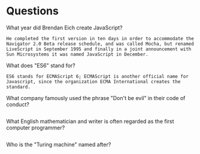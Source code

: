# Questions

What year did Brendan Eich create JavaScript?

```
He completed the first version in ten days in order to accommodate the Navigator 2.0 Beta release schedule, and was called Mocha, but renamed LiveScript in September 1995 and finally in a joint announcement with Sun Microsystems it was named JavaScript in December.
```

What does "ES6" stand for?

```
ES6 stands for ECMAScript 6; ECMAScript is another official name for Javascript, since the organization ECMA International creates the standard.
```

What company famously used the phrase "Don't be evil" in their code of conduct?

```

```

What English mathematician and writer is often regarded as the first computer programmer?

```

```

Who is the "Turing machine" named after?

```

```
